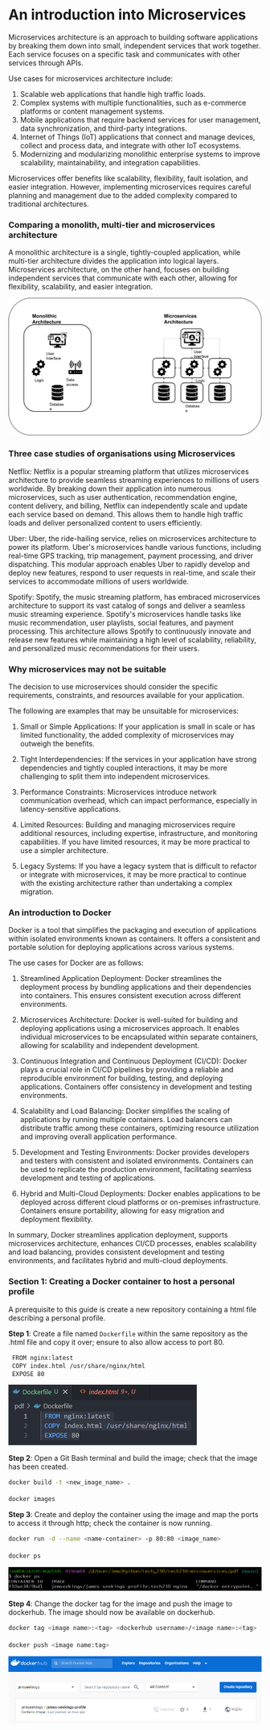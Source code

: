 # An introduction into Microservices

Microservices architecture is an approach to building software applications by breaking them down into small, independent services that work together. Each service focuses on a specific task and communicates with other services through APIs.

Use cases for microservices architecture include:

1. Scalable web applications that handle high traffic loads.
2. Complex systems with multiple functionalities, such as e-commerce platforms or content management systems.
3. Mobile applications that require backend services for user management, data synchronization, and third-party integrations.
4. Internet of Things (IoT) applications that connect and manage devices, collect and process data, and integrate with other IoT ecosystems.
5. Modernizing and modularizing monolithic enterprise systems to improve scalability, maintainability, and integration capabilities.

Microservices offer benefits like scalability, flexibility, fault isolation, and easier integration. However, implementing microservices requires careful planning and management due to the added complexity compared to traditional architectures.

### **Comparing a monolith, multi-tier and microservices architecture**

A monolithic architecture is a single, tightly-coupled application, while multi-tier architecture divides the application into logical layers. Microservices architecture, on the other hand, focuses on building independent services that communicate with each other, allowing for flexibility, scalability, and easier integration.

![](images/monolith.png)

### **Three case studies of organisations using Microservices**

Netflix: Netflix is a popular streaming platform that utilizes microservices architecture to provide seamless streaming experiences to millions of users worldwide. By breaking down their application into numerous microservices, such as user authentication, recommendation engine, content delivery, and billing, Netflix can independently scale and update each service based on demand. This allows them to handle high traffic loads and deliver personalized content to users efficiently.

Uber: Uber, the ride-hailing service, relies on microservices architecture to power its platform. Uber's microservices handle various functions, including real-time GPS tracking, trip management, payment processing, and driver dispatching. This modular approach enables Uber to rapidly develop and deploy new features, respond to user requests in real-time, and scale their services to accommodate millions of users worldwide.

Spotify: Spotify, the music streaming platform, has embraced microservices architecture to support its vast catalog of songs and deliver a seamless music streaming experience. Spotify's microservices handle tasks like music recommendation, user playlists, social features, and payment processing. This architecture allows Spotify to continuously innovate and release new features while maintaining a high level of scalability, reliability, and personalized music recommendations for their users.

### **Why microservices may not be suitable**

The decision to use microservices should consider the specific requirements, constraints, and resources available for your application.

The following are examples that may be unsuitable for microservices:

1. Small or Simple Applications: If your application is small in scale or has limited functionality, the added complexity of microservices may outweigh the benefits.

2. Tight Interdependencies: If the services in your application have strong dependencies and tightly coupled interactions, it may be more challenging to split them into independent microservices.

3. Performance Constraints: Microservices introduce network communication overhead, which can impact performance, especially in latency-sensitive applications.

4. Limited Resources: Building and managing microservices require additional resources, including expertise, infrastructure, and monitoring capabilities. If you have limited resources, it may be more practical to use a simpler architecture.

5. Legacy Systems: If you have a legacy system that is difficult to refactor or integrate with microservices, it may be more practical to continue with the existing architecture rather than undertaking a complex migration.

### **An introduction to Docker**

Docker is a tool that simplifies the packaging and execution of applications within isolated environments known as containers. It offers a consistent and portable solution for deploying applications across various systems.

The use cases for Docker are as follows:

1. Streamlined Application Deployment: Docker streamlines the deployment process by bundling applications and their dependencies into containers. This ensures consistent execution across different environments.

2. Microservices Architecture: Docker is well-suited for building and deploying applications using a microservices approach. It enables individual microservices to be encapsulated within separate containers, allowing for scalability and independent development.

3. Continuous Integration and Continuous Deployment (CI/CD): Docker plays a crucial role in CI/CD pipelines by providing a reliable and reproducible environment for building, testing, and deploying applications. Containers offer consistency in development and testing environments.

4. Scalability and Load Balancing: Docker simplifies the scaling of applications by running multiple containers. Load balancers can distribute traffic among these containers, optimizing resource utilization and improving overall application performance.

5. Development and Testing Environments: Docker provides developers and testers with consistent and isolated environments. Containers can be used to replicate the production environment, facilitating seamless development and testing of applications.

6. Hybrid and Multi-Cloud Deployments: Docker enables applications to be deployed across different cloud platforms or on-premises infrastructure. Containers ensure portability, allowing for easy migration and deployment flexibility.

In summary, Docker streamlines application deployment, supports microservices architecture, enhances CI/CD processes, enables scalability and load balancing, provides consistent development and testing environments, and facilitates hybrid and multi-cloud deployments.

### **Section 1: Creating a Docker container to host a personal profile**

A prerequisite to this guide is create a new repository containing a html file describing a personal profile.

**Step 1**: Create a file named `Dockerfile` within the same repository as the .html file and copy it over; ensure to also allow access to port 80.

```docker
 FROM nginx:latest
 COPY index.html /usr/share/nginx/html
 EXPOSE 80
```

![](images/docker-copy.PNG)

**Step 2**: Open a Git Bash terminal and build the image; check that the image has been created.

```bash
docker build -t <new_image_name> .

docker images
```

**Step 3**: Create and deploy the container using the image and map the ports to access it through http; check the container is now running.

```bash
docker run -d --name <name-container> -p 80:80 <image_name>

docker ps
```

![](images/docker-ps.PNG)

**Step 4**: Change the docker tag for the image and push the image to dockerhub. The image should now be available on dockerhub.

```bash
docker tag <image name>:<tag> <dockerhub username>/<image name>:<tag>

docker push <image name:tag>
```

![](images/dockerhub-profile.PNG)